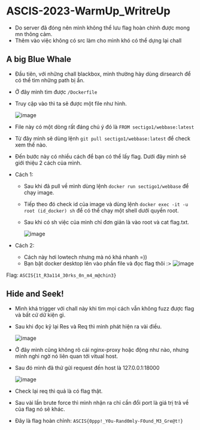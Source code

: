 # ASCIS-2023-WarmUp_WritreUp
- Do server đã đóng nên mình không thể lưu flag hoàn chỉnh được mong mn thông cảm.
- Thêm vào việc không có src làm cho mình khó có thể dựng lại chall
## A big Blue Whale 
- Đầu tiên, với những chall blackbox, mình thường hày dùng dirsearch để có thể tìm những path bị ẩn.
- Ở đây mình tìm được ```/Dockerfile```
- Truy cập vào thì ta sẽ được một file như hình.

  ![image](https://github.com/TooBunReal/ASCIS-2023-WarmUp_WritreUp/assets/89735990/478c2bbd-0e00-4472-b775-4fc2568f813d)


- File này có một dòng rất đáng chú ý đó là ```FROM sectigo1/webbase:latest```
- Từ đây mình sẽ dùng lệnh ```git pull sectigo1/webbase:latest``` để check xem thế nào.
- Đến bước này có nhiều cách để bạn có thể lấy flag. Dưới đây mình sẽ giới thiệu 2 cách của mình.
- Cách 1:
  + Sau khi đã pull về mình dùng lệnh ```docker run sectigo1/webbase``` để chạy image.
  + Tiếp theo đó check id của image và dùng lệnh ```docker exec -it -u root (id_docker) sh``` để có thể chạy một shell dưới quyền root.
  + Sau khi có sh việc của mình chỉ đơn giản là vào root và cat flag.txt.
  
      ![image](https://github.com/TooBunReal/ASCIS-2023-WarmUp_WritreUp/assets/89735990/a9eac522-1f70-4694-b0ab-77b71637b8e4)

- Cách 2:
  + Cách này hơi lowtech nhưng mà nó khá nhanh =))
  + Bạn bật docker desktop lên vào phần file và đọc flag thôi :>
       ![image](https://github.com/TooBunReal/ASCIS-2023-WarmUp_WritreUp/assets/89735990/79a58583-29ca-47a5-930d-cc3b5071e458)

Flag: ```ASCIS{1t_R3a114_30rks_0n_m4_m@chin3}```

## Hide and Seek! 
- Mình khá trigger với chall này khi tìm mọi cách vẫn không fuzz được flag và bất cứ dữ kiện gì.
- Sau khi đọc kỹ lại Res và Req thì mình phát hiện ra vài điều.

  ![image](https://github.com/TooBunReal/ASCIS-2023-WarmUp_WritreUp/assets/89735990/d0759aee-7909-49bd-95b8-0182c6cf5d40)

- Ở đây mình cũng không rõ cái nginx-proxy hoặc động như nào, nhưng mình nghi ngờ nó liên quan tới vitual host.
- Sau đó mình đã thử gửi request đến host là 127.0.0.1:18000

  ![image](https://github.com/TooBunReal/ASCIS-2023-WarmUp_WritreUp/assets/89735990/97dbb025-c787-42d3-aed1-b921fa03bd31)


- Check lại req thì quả là có flag thật.
- Sau vài lần brute force thì mình nhận ra chỉ cần đổi port là giá trị trả về của flag nó sẽ khác.
- Đây là flag hoàn chỉnh: ```ASCIS{0ppp!_Y0u-Rand0mly-F0und_M3_Gre@t!}```
